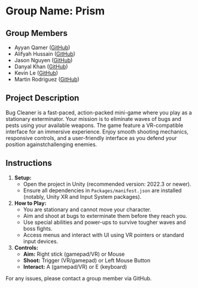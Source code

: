 # Group Name: Prism

## Group Members
- Ayyan Qamer ([GitHub](https://github.com/ayyan67))
- Alifyah Hussain ([GitHub](https://github.com/alifyah-m))
- Jason Nguyen ([GitHub](https://github.com/JasonNguyen47))
- Danyal Khan ([GitHub](https://github.com/DanyalKhan21))
- Kevin Le ([GitHub](https://github.com/keb-web))
- Martin Rodriguez ([GitHub](https://github.com/mprojr))

## Project Description
Bug Cleaner is a fast-paced, action-packed mini-game where you play as a stationary exterminator. Your mission is to eliminate waves of bugs and pests using your available weapons. The game feature a VR-compatible interface for an immersive experience. Enjoy smooth shooting mechanics, responsive controls, and a user-friendly interface as you defend your position againstchallenging enemies.

## Instructions
1. **Setup:**
   - Open the project in Unity (recommended version: 2022.3 or newer).
   - Ensure all dependencies in `Packages/manifest.json` are installed (notably, Unity XR and Input System packages).
2. **How to Play:**
   - You are stationary and cannot move your character.
   - Aim and shoot at bugs to exterminate them before they reach you.
   - Use special abilities and power-ups to survive tougher waves and boss fights.
   - Access menus and interact with UI using VR pointers or standard input devices.
3. **Controls:**
   - **Aim:** Right stick (gamepad/VR) or Mouse
   - **Shoot:** Trigger (VR/gamepad) or Left Mouse Button
   - **Interact:** A (gamepad/VR) or E (keyboard)


For any issues, please contact a group member via GitHub.
